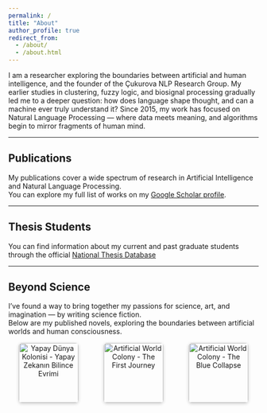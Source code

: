 ```yaml
---
permalink: /
title: "About"
author_profile: true
redirect_from: 
  - /about/
  - /about.html
---
```

I am a researcher exploring the boundaries between artificial and human intelligence, and the founder of the Çukurova NLP Research Group. My earlier studies in clustering, fuzzy logic, and biosignal processing gradually led me to a deeper question: how does language shape thought, and can a machine ever truly understand it? Since 2015, my work has focused on Natural Language Processing — where data meets meaning, and algorithms begin to mirror fragments of human mind.

---

## Publications
My publications cover a wide spectrum of research in Artificial Intelligence and Natural Language Processing.  
You can explore my full list of works on my <a href="https://scholar.google.com/citations?hl=en&user=eCnqIbYAAAAJ&sortby=pubdate" target="_blank">Google Scholar profile</a>.

---

## Thesis Students
You can find information about my current and past graduate students through the official <a href="https://tez.yok.gov.tr/UlusalTezMerkezi/" target="_blank">National Thesis Database</a>

---

## Beyond Science
I’ve found a way to bring together my passions for science, art, and imagination — by writing science fiction.  
Below are my published novels, exploring the boundaries between artificial worlds and human consciousness.

<div class="book-gallery">

  <div class="book-item"><a href="https://1000kitap.com/kitap/yapay-dunya-kolonisi--338905" target="_blank">
    <img src="https://m.media-amazon.com/images/S/compressed.photo.goodreads.com/books/1659616916i/61855090.jpg" alt="Yapay Dünya Kolonisi - Yapay Zekanın Bilince Evrimi" class="book-cover"></a>
  </div>
  
  <div class="book-item"><a href="https://www.goodreads.com/book/show/230277672-artificial-world-colony" target="_blank">
  <img src="https://m.media-amazon.com/images/S/compressed.photo.goodreads.com/books/1745504070i/230277672.jpg" alt="Artificial World Colony - The First Journey" class="book-cover"></a>
  </div>

  <div class="book-item"><a href="https://www.goodreads.com/book/show/231722641-artificial-world-colony" target="_blank">
  <img src="https://m.media-amazon.com/images/S/compressed.photo.goodreads.com/books/1745272178i/231722641.jpg" alt="Artificial World Colony - The Blue Collapse" class="book-cover"></a>
  </div>

</div>

<style>
.book-gallery {
  display: flex;
  flex-wrap: wrap;
  gap: 10px;
  margin-top: 15px;
}
.book-item {
  text-align: center;
  flex: 1 1 10px;
}
.book-cover {
  height: 120px;
  border-radius: 6px;
  box-shadow: 0 2px 6px rgba(0,0,0,0.2);
  transition: transform 0.2s ease;
}
.book-cover:hover {
  transform: scale(1.05);
}
</style>
